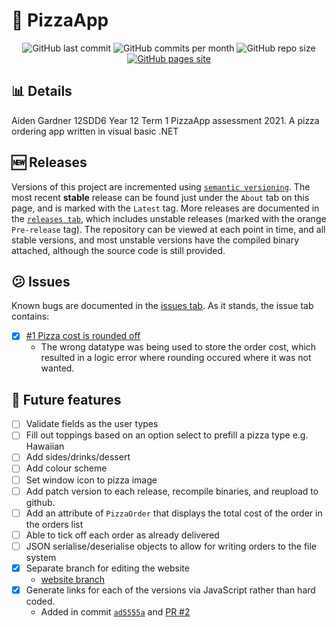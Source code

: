 # :pizza: PizzaApp
<div id="badges" align="center">
    <img src="https://img.shields.io/github/last-commit/aiden2480/PizzaApp?color=8e0000&logoColor=23272A&style=flat-square" alt="GitHub last commit" />
    <img src="https://img.shields.io/github/commit-activity/m/aiden2480/PizzaApp?color=dc6c2c&logoColor=23272A&style=flat-square" alt="GitHub commits per month" />
    <img src="https://img.shields.io/github/repo-size/aiden2480/PizzaApp?color=fc7c04&logoColor=23272A&style=flat-square" alt="GitHub repo size" />
    <a href="https://aiden2480.github.io/PizzaApp/" target="_blank">
        <img src="https://img.shields.io/badge/website-click%20here-7289DA?color=ffa004&logoColor=23272A&style=flat-square" alt="GitHub pages site" />
    </a>
</div>

## :bar_chart: Details
Aiden Gardner 12SDD6 Year 12 Term 1 PizzaApp assessment 2021.
A pizza ordering app written in visual basic .NET

## :new: Releases
Versions of this project are incremented using [`semantic versioning`](https://semver.org/). The most recent **stable** release can be found just under the `About` tab on this page, and is marked with the `Latest` tag. More releases are documented in the [`releases tab`](https://github.com/aiden2480/PizzaApp/releases), which includes unstable releases (marked with the orange `Pre-release` tag).
The repository can be viewed at each point in time, and all stable versions, and most unstable versions have the compiled binary attached, although the source code is still provided.

## :confused: Issues
Known bugs are documented in the [issues tab](https://github.com/aiden2480/PizzaApp/issues?q=is%3Aissue). As it stands, the issue tab contains:
- [x] [#1 Pizza cost is rounded off](https://github.com/aiden2480/PizzaApp/issues/1)
    - The wrong datatype was being used to store the order cost, which resulted in a logic error where rounding occured where it was not wanted.

## :memo: Future features
- [ ] Validate fields as the user types
- [ ] Fill out toppings based on an option select to prefill a pizza type e.g. Hawaiian
- [ ] Add sides/drinks/dessert
- [ ] Add colour scheme
- [ ] Set window icon to pizza image
- [ ] Add patch version to each release, recompile binaries, and reupload to github.
- [ ] Add an attribute of `PizzaOrder` that displays the total cost of the order in the orders list
- [ ] Able to tick off each order as already delivered
- [ ] JSON serialise/deserialise objects to allow for writing orders to the file system
- [x] Separate branch for editing the website
    - [website branch](https://github.com/aiden2480/PizzaApp/tree/website)
- [x] Generate links for each of the versions via JavaScript rather than hard coded.
    - Added in commit [`ad5555a`](https://github.com/aiden2480/PizzaApp/commit/ad5555a170e713ca57fd310bf9275f141469b41a) and [PR #2](https://github.com/aiden2480/PizzaApp/pull/2)
